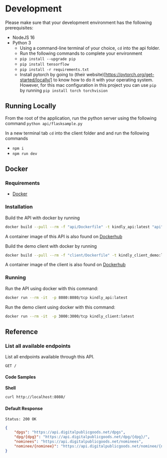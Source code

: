 # Development

Please make sure that your development environment has the following prerequisites:
- NodeJS 16
- Python 3
    - Using a command-line terminal of your choice, `cd` into the api folder.
    - Run the following commands to complete your environment
    - `pip install --upgrade pip`
    - `pip install tensorflow`
    - `pip install -r requirements.txt`
    - Install pytorch by going to (their website)[https://pytorch.org/get-started/locally/] to know how to do it with your operating system. However, for this mac configuration in this project you can use `pip` by running `pip install torch torchvision`

## Running Locally

From the root of the application, run the python server using the following command `python api/flasksample.py`

In a new terminal tab `cd` into the client folder and and run the following commands
- `npm i`
- `npm run dev`

## Docker

### Requirements

* [Docker](https://docs.docker.com/install/overview/)

### Installation

Build the API with docker by running 

```bash
docker build --pull --rm -f "api/Dockerfile" -t kindly_api:latest "api"
```

A container image of this API is also found on [Dockerhub](https://hub.docker.com/r/nathanfletcher/kindly_api)

Build the demo client with docker by running 

```bash
docker build --pull --rm -f "client/Dockerfile" -t kindly_client_demo:latest "client"
```

A container image of the client is also found on [Dockerhub](https://hub.docker.com/r/nathanfletcher/kindly_client)

### Running

Run the API using docker with this command:

```bash
docker run --rm -it  -p 8080:8080/tcp kindly_api:latest
```

Run the demo client using docker with this command:

```bash
docker run --rm -it  -p 3000:3000/tcp kindly_client:latest
```

## Reference

### List all available endpoints

List all endpoints available through this API.

```
GET /
```
#### Code Samples

**Shell**

```bash
curl http://localhost:8080/
```

#### Default Response

```
Status: 200 OK
```
```json
{
	"dpgs": "https://api.digitalpublicgoods.net/dpgs",
	"dpg/{dpg}": "https://api.digitalpublicgoods.net/dpg/{dpg}/",
	"nominees": "https://api.digitalpublicgoods.net/nominees",
	"nominee/{nominee}": "https://api.digitalpublicgoods.net/nominee/{nominee}"
}
```